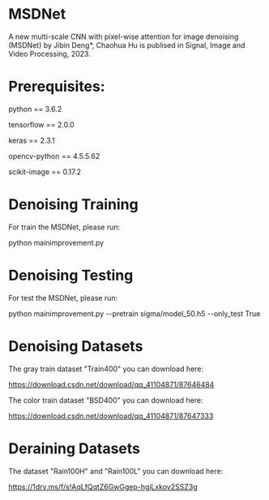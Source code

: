 # MSDNet
A new multi-scale CNN with pixel-wise attention for image denoising (MSDNet) by Jibin Deng*, Chaohua Hu is publised in Signal, Image and Video Processing, 2023.
 
# Prerequisites:

python == 3.6.2

tensorflow == 2.0.0

keras == 2.3.1

opencv-python == 4.5.5.62

scikit-image == 0.17.2

# Denoising Training
For train the MSDNet, please run:

python mainimprovement.py

# Denoising Testing
For test the MSDNet, please run:

python mainimprovement.py --pretrain sigma/model_50.h5 --only_test True

# Denoising Datasets
The gray train dataset "Train400" you can download here:

https://download.csdn.net/download/qq_41104871/87646484

The color train dataset "BSD400" you can download here:

https://download.csdn.net/download/qq_41104871/87647333

# Deraining Datasets
The dataset "Rain100H" and "Rain100L" you can download here:

https://1drv.ms/f/s!AqLfQqtZ6GwGgep-hgjLxkov2SSZ3g